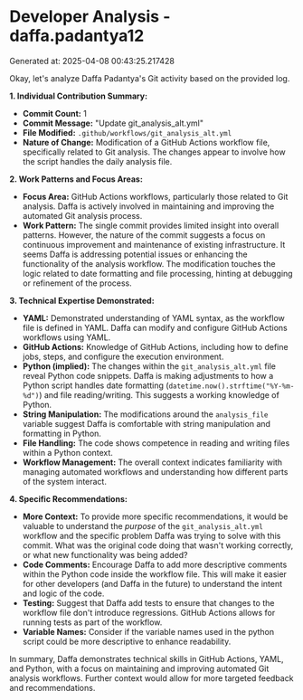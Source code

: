 # Developer Analysis - daffa.padantya12
Generated at: 2025-04-08 00:43:25.217428

Okay, let's analyze Daffa Padantya's Git activity based on the provided log.

**1. Individual Contribution Summary:**

*   **Commit Count:** 1
*   **Commit Message:** "Update git\_analysis\_alt.yml"
*   **File Modified:** `.github/workflows/git_analysis_alt.yml`
*   **Nature of Change:**  Modification of a GitHub Actions workflow file, specifically related to Git analysis.  The changes appear to involve how the script handles the daily analysis file.

**2. Work Patterns and Focus Areas:**

*   **Focus Area:** GitHub Actions workflows, particularly those related to Git analysis.  Daffa is actively involved in maintaining and improving the automated Git analysis process.
*   **Work Pattern:**  The single commit provides limited insight into overall patterns. However, the nature of the commit suggests a focus on continuous improvement and maintenance of existing infrastructure. It seems Daffa is addressing potential issues or enhancing the functionality of the analysis workflow. The modification touches the logic related to date formatting and file processing, hinting at debugging or refinement of the process.

**3. Technical Expertise Demonstrated:**

*   **YAML:** Demonstrated understanding of YAML syntax, as the workflow file is defined in YAML.  Daffa can modify and configure GitHub Actions workflows using YAML.
*   **GitHub Actions:**  Knowledge of GitHub Actions, including how to define jobs, steps, and configure the execution environment.
*   **Python (implied):** The changes within the `git_analysis_alt.yml` file reveal Python code snippets. Daffa is making adjustments to how a Python script handles date formatting (`datetime.now().strftime("%Y-%m-%d")`) and file reading/writing. This suggests a working knowledge of Python.
*   **String Manipulation:** The modifications around the `analysis_file` variable suggest Daffa is comfortable with string manipulation and formatting in Python.
*   **File Handling:** The code shows competence in reading and writing files within a Python context.
*   **Workflow Management:**  The overall context indicates familiarity with managing automated workflows and understanding how different parts of the system interact.

**4. Specific Recommendations:**

*   **More Context:**  To provide more specific recommendations, it would be valuable to understand the *purpose* of the `git_analysis_alt.yml` workflow and the specific problem Daffa was trying to solve with this commit. What was the original code doing that wasn't working correctly, or what new functionality was being added?
*   **Code Comments:** Encourage Daffa to add more descriptive comments within the Python code inside the workflow file.  This will make it easier for other developers (and Daffa in the future) to understand the intent and logic of the code.
*   **Testing:**  Suggest that Daffa add tests to ensure that changes to the workflow file don't introduce regressions.  GitHub Actions allows for running tests as part of the workflow.
*   **Variable Names:** Consider if the variable names used in the python script could be more descriptive to enhance readability.

In summary, Daffa demonstrates technical skills in GitHub Actions, YAML, and Python, with a focus on maintaining and improving automated Git analysis workflows. Further context would allow for more targeted feedback and recommendations.
